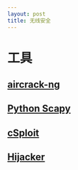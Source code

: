 ```yaml
---
layout: post
title: 无线安全
---
```



# 工具

## [aircrack-ng]()
## [Python Scapy]()


## [cSploit](https://github.com/cSploit/android)

## [Hijacker](https://github.com/chrisk44/Hijacker)

